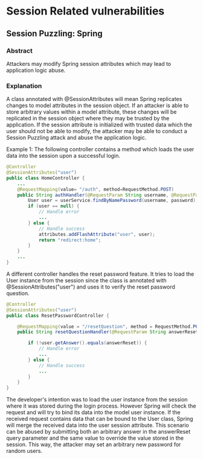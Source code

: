 # Session Related vulnerabilities
## Session Puzzling: Spring
### Abstract
Attackers may modify Spring session attributes which may lead to application logic abuse.
### Explanation
A class annotated with @SessionAttributes will mean Spring replicates changes to model attributes in the session object. If an attacker is able to store arbitrary values within a model attribute, these changes will be replicated in the session object where they may be trusted by the application. If the session attribute is initialized with trusted data which the user should not be able to modify, the attacker may be able to conduct a Session Puzzling attack and abuse the application logic.

Example 1: The following controller contains a method which loads the user data into the session upon a successful login.

```java
@Controller
@SessionAttributes("user")
public class HomeController {
    ...
    @RequestMapping(value= "/auth", method=RequestMethod.POST)
    public String authHandler(@RequestParam String username, @RequestParam String password, RedirectAttributes attributes, Model model) {
        User user = userService.findByNamePassword(username, password);
        if (user == null) {
            // Handle error
            ...
        } else {
            // Handle success
            attributes.addFlashAttribute("user", user);
            return "redirect:home";
        }
    }
    ...
}
```

A different controller handles the reset password feature. It tries to load the User instance from the session since the class is annotated with @SessionAttributes("user") and uses it to verify the reset password question.

```java
@Controller
@SessionAttributes("user")
public class ResetPasswordController {

    @RequestMapping(value = "/resetQuestion", method = RequestMethod.POST)
    public String resetQuestionHandler(@RequestParam String answerReset, SessionStatus status, User user, Model model) {

        if (!user.getAnswer().equals(answerReset)) {
            // Handle error
            ...
        } else {
            // Handle success
            ...
        }
    }
}
```

The developer's intention was to load the user instance from the session where it was stored during the login process. However Spring will check the request and will try to bind its data into the model user instance. If the received request contains data that can be bound to the User class, Spring will merge the received data into the user session attribute. This scenario can be abused by submitting both an arbitrary answer in the answerReset query parameter and the same value to override the value stored in the session. This way, the attacker may set an arbitrary new password for random users.
